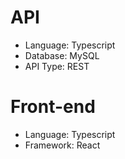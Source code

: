 # API

- Language: Typescript
- Database: MySQL
- API Type: REST
 # Front-end

- Language: Typescript  
- Framework: React
